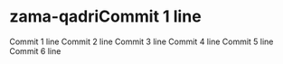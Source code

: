 # zama-qadriCommit 1 line
Commit 1 line
Commit 2 line
Commit 3 line
Commit 4 line
Commit 5 line
Commit 6 line
